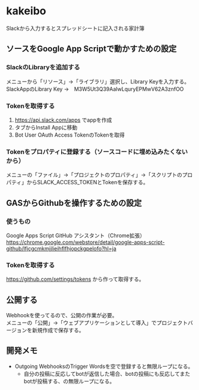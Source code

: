 # kakeibo
Slackから入力するとスプレッドシートに記入される家計簿

## ソースをGoogle App Scriptで動かすための設定
### SlackのLibraryを追加する
メニューから「リソース」→「ライブラリ」選択し、Library Keyを入力する。  
SlackAppのLibrary Key →　M3W5Ut3Q39AaIwLquryEPMwV62A3znfOO

### Tokenを取得する
1. https://api.slack.com/apps でappを作成
2. タブからInstall Appに移動
3. Bot User OAuth Access TokenのTokenを取得

### Tokenをプロパティに登録する（ソースコードに埋め込みたくないから）
メニューの「ファイル」→「プロジェクトのプロパティ」→「スクリプトのプロパティ」からSLACK_ACCESS_TOKENとTokenを保存する。

## GASからGithubを操作するための設定
### 使うもの
Google Apps Script GitHub アシスタント（Chrome拡張）  
https://chrome.google.com/webstore/detail/google-apps-script-github/lfjcgcmkmjjlieihflfhjopckgpelofo?hl=ja

### Tokenを取得する
https://github.com/settings/tokens から作って取得する。

## 公開する
Webhookを使ってるので、公開の作業が必要。  
メニューの「公開」→「ウェブアプリケーションとして導入」でプロジェクトバージョンを新規作成で保存する。

## 開発メモ
- Outgoing WebhooksのTrigger Wordsを空で登録すると無限ループになる。
    - 自分の投稿に反応してbotが返信した場合、botの投稿にも反応してまたbotが投稿する、の無限ループになる。
